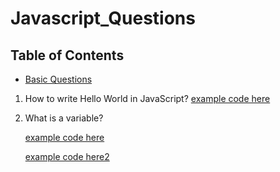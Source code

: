 # Javascript_Questions

## Table of Contents


* [Basic Questions](#basic-questions)


1. How to write Hello World in JavaScript?
  [example code here](https://www.programiz.com/javascript/examples/hello-world#:~:text=The%20second%20line-,console.,prints%20the%20'Hello%2C%20World!')
2. What is a variable?

    [example code here](https://codepen.io/juneJune_95/pen/yWyWJZ)

    [example code here2](https://www.tutorialsteacher.com/javascript/javascript-variable)
